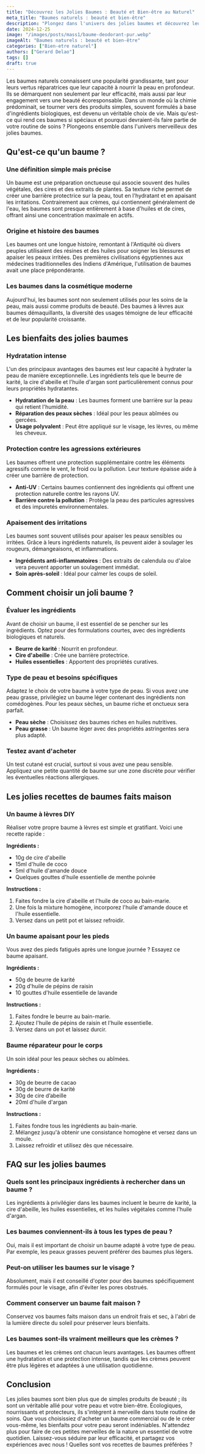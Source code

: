 ```yaml
---
title: "Découvrez les Jolies Baumes : Beauté et Bien-être au Naturel"
meta_title: "Baumes naturels : beauté et bien-être"
description: "Plongez dans l'univers des jolies baumes et découvrez leurs bienfaits pour votre peau et votre bien-être."
date: 2024-12-25
image: "/images/posts/mass1/baume-deodorant-pur.webp"
imageAlt: "Baumes naturels : beauté et bien-être"
categories: ["Bien-etre naturel"]
authors: ["Gerard Delao"]
tags: []
draft: true
---
```


Les baumes naturels connaissent une popularité grandissante, tant pour leurs vertus réparatrices que leur capacité à nourrir la peau en profondeur. Ils se démarquent non seulement par leur efficacité, mais aussi par leur engagement vers une beauté écoresponsable. Dans un monde où la chimie prédominait, se tourner vers des produits simples, souvent formulés à base d'ingrédients biologiques, est devenu un véritable choix de vie. Mais qu'est-ce qui rend ces baumes si spéciaux et pourquoi devraient-ils faire partie de votre routine de soins ? Plongeons ensemble dans l'univers merveilleux des jolies baumes.

## Qu'est-ce qu'un baume ?

### Une définition simple mais précise

Un baume est une préparation onctueuse qui associe souvent des huiles végétales, des cires et des extraits de plantes. Sa texture riche permet de créer une barrière protectrice sur la peau, tout en l'hydratant et en apaisant les irritations. Contrairement aux crèmes, qui contiennent généralement de l'eau, les baumes sont presque entièrement à base d'huiles et de cires, offrant ainsi une concentration maximale en actifs.

### Origine et histoire des baumes

Les baumes ont une longue histoire, remontant à l'Antiquité où divers peuples utilisaient des résines et des huiles pour soigner les blessures et apaiser les peaux irritées. Des premières civilisations égyptiennes aux médecines traditionnelles des Indiens d'Amérique, l'utilisation de baumes avait une place prépondérante.

### Les baumes dans la cosmétique moderne

Aujourd'hui, les baumes sont non seulement utilisés pour les soins de la peau, mais aussi comme produits de beauté. Des baumes à lèvres aux baumes démaquillants, la diversité des usages témoigne de leur efficacité et de leur popularité croissante.

## Les bienfaits des jolies baumes

### Hydratation intense

L'un des principaux avantages des baumes est leur capacité à hydrater la peau de manière exceptionnelle. Les ingrédients tels que le beurre de karité, la cire d'abeille et l'huile d'argan sont particulièrement connus pour leurs propriétés hydratantes.

- **Hydratation de la peau** : Les baumes forment une barrière sur la peau qui retient l'humidité.
- **Réparation des peaux sèches** : Idéal pour les peaux abîmées ou gercées.
- **Usage polyvalent** : Peut être appliqué sur le visage, les lèvres, ou même les cheveux.

### Protection contre les agressions extérieures

Les baumes offrent une protection supplémentaire contre les éléments agressifs comme le vent, le froid ou la pollution. Leur texture épaisse aide à créer une barrière de protection.

- **Anti-UV** : Certains baumes contiennent des ingrédients qui offrent une protection naturelle contre les rayons UV.
- **Barrière contre la pollution** : Protège la peau des particules agressives et des impuretés environnementales.

### Apaisement des irritations

Les baumes sont souvent utilisés pour apaiser les peaux sensibles ou irritées. Grâce à leurs ingrédients naturels, ils peuvent aider à soulager les rougeurs, démangeaisons, et inflammations.

- **Ingrédients anti-inflammatoires** : Des extraits de calendula ou d'aloe vera peuvent apporter un soulagement immédiat.
- **Soin après-soleil** : Idéal pour calmer les coups de soleil.

## Comment choisir un joli baume ?

### Évaluer les ingrédients

Avant de choisir un baume, il est essentiel de se pencher sur les ingrédients. Optez pour des formulations courtes, avec des ingrédients biologiques et naturels.

- **Beurre de karité** : Nourrit en profondeur.
- **Cire d'abeille** : Crée une barrière protectrice.
- **Huiles essentielles** : Apportent des propriétés curatives.

### Type de peau et besoins spécifiques

Adaptez le choix de votre baume à votre type de peau. Si vous avez une peau grasse, privilégiez un baume léger contenant des ingrédients non comédogènes. Pour les peaux sèches, un baume riche et onctueux sera parfait.

- **Peau sèche** : Choisissez des baumes riches en huiles nutritives.
- **Peau grasse** : Un baume léger avec des propriétés astringentes sera plus adapté.

### Testez avant d'acheter

Un test cutané est crucial, surtout si vous avez une peau sensible. Appliquez une petite quantité de baume sur une zone discrète pour vérifier les éventuelles réactions allergiques.

## Les jolies recettes de baumes faits maison

### Un baume à lèvres DIY

Réaliser votre propre baume à lèvres est simple et gratifiant. Voici une recette rapide :

**Ingrédients :**
- 10g de cire d'abeille
- 15ml d'huile de coco
- 5ml d'huile d'amande douce
- Quelques gouttes d'huile essentielle de menthe poivrée

**Instructions :**
1. Faites fondre la cire d'abeille et l'huile de coco au bain-marie.
2. Une fois la mixture homogène, incorporez l'huile d'amande douce et l'huile essentielle.
3. Versez dans un petit pot et laissez refroidir.

### Un baume apaisant pour les pieds

Vous avez des pieds fatigués après une longue journée ? Essayez ce baume apaisant.

**Ingrédients :**
- 50g de beurre de karité
- 20g d'huile de pépins de raisin
- 10 gouttes d'huile essentielle de lavande

**Instructions :**
1. Faites fondre le beurre au bain-marie.
2. Ajoutez l'huile de pépins de raisin et l'huile essentielle.
3. Versez dans un pot et laissez durcir.

### Baume réparateur pour le corps

Un soin idéal pour les peaux sèches ou abîmées.

**Ingrédients :**
- 30g de beurre de cacao
- 30g de beurre de karité
- 30g de cire d’abeille
- 20ml d'huile d'argan

**Instructions :**
1. Faites fondre tous les ingrédients au bain-marie.
2. Mélangez jusqu'à obtenir une consistance homogène et versez dans un moule.
3. Laissez refroidir et utilisez dès que nécessaire.

## FAQ sur les jolies baumes

### Quels sont les principaux ingrédients à rechercher dans un baume ?

Les ingrédients à privilégier dans les baumes incluent le beurre de karité, la cire d'abeille, les huiles essentielles, et les huiles végétales comme l'huile d'argan.

### Les baumes conviennent-ils à tous les types de peau ?

Oui, mais il est important de choisir un baume adapté à votre type de peau. Par exemple, les peaux grasses peuvent préférer des baumes plus légers.

### Peut-on utiliser les baumes sur le visage ?

Absolument, mais il est conseillé d'opter pour des baumes spécifiquement formulés pour le visage, afin d'éviter les pores obstrués.

### Comment conserver un baume fait maison ?

Conservez vos baumes faits maison dans un endroit frais et sec, à l'abri de la lumière directe du soleil pour préserver leurs bienfaits.

### Les baumes sont-ils vraiment meilleurs que les crèmes ?

Les baumes et les crèmes ont chacun leurs avantages. Les baumes offrent une hydratation et une protection intense, tandis que les crèmes peuvent être plus légères et adaptées à une utilisation quotidienne.

## Conclusion

Les jolies baumes sont bien plus que de simples produits de beauté ; ils sont un véritable allié pour votre peau et votre bien-être. Écologiques, nourrissants et protecteurs, ils s'intègrent à merveille dans toute routine de soins. Que vous choisissiez d'acheter un baume commercial ou de le créer vous-même, les bienfaits pour votre peau seront indéniables. N'attendez plus pour faire de ces petites merveilles de la nature un essentiel de votre quotidien. Laissez-vous séduire par leur efficacité, et partagez vos expériences avec nous ! Quelles sont vos recettes de baumes préférées ?

